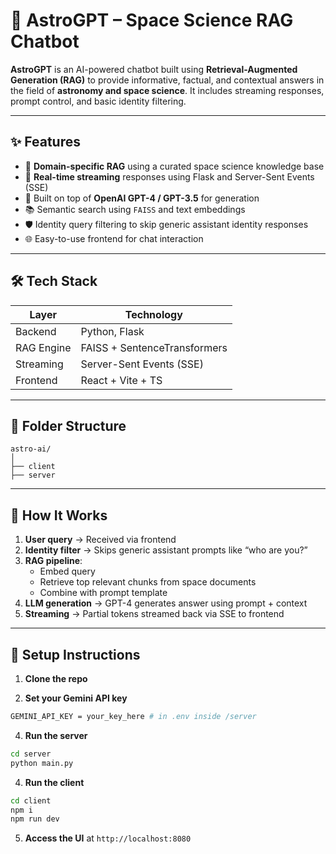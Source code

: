 # 🚀 AstroGPT – Space Science RAG Chatbot

**AstroGPT** is an AI-powered chatbot built using **Retrieval-Augmented Generation (RAG)** to provide informative, factual, and contextual answers in the field of **astronomy and space science**. It includes streaming responses, prompt control, and basic identity filtering.

---

## ✨ Features

* 🔭 **Domain-specific RAG** using a curated space science knowledge base
* 💬 **Real-time streaming** responses using Flask and Server-Sent Events (SSE)
* 🧠 Built on top of **OpenAI GPT-4 / GPT-3.5** for generation
* 📚 Semantic search using `FAISS` and text embeddings
* 🛡️ Identity query filtering to skip generic assistant identity responses
* 🌐 Easy-to-use frontend for chat interaction

---

## 🛠️ Tech Stack

| Layer      | Technology                   |
| ---------- | ---------------------------- |
| Backend    | Python, Flask                |
| RAG Engine | FAISS + SentenceTransformers |
| Streaming  | Server-Sent Events (SSE)     |
| Frontend   | React + Vite + TS            |

---

## 🧰 Folder Structure

```
astro-ai/
│
├── client
├── server
```

---

## 🚀 How It Works

1. **User query** → Received via frontend
2. **Identity filter** → Skips generic assistant prompts like “who are you?”
3. **RAG pipeline**:
   * Embed query
   * Retrieve top relevant chunks from space documents
   * Combine with prompt template
4. **LLM generation** → GPT-4 generates answer using prompt + context
5. **Streaming** → Partial tokens streamed back via SSE to frontend

---

## 🔧 Setup Instructions

1. **Clone the repo**

2. **Set your Gemini API key**

```bash
GEMINI_API_KEY = your_key_here # in .env inside /server
```

4. **Run the server**

```bash
cd server
python main.py
```

4. **Run the client**

```bash
cd client
npm i
npm run dev
```

5. **Access the UI** at `http://localhost:8080`
